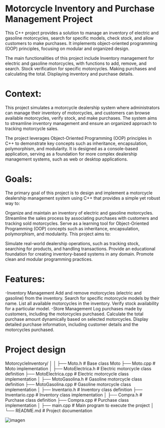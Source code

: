 # Motorcycle Inventory and Purchase Management Project
This C++ project provides a solution to manage an inventory of electric and gasoline motorcycles, search for specific models, check stock, and allow customers to make purchases. It implements object-oriented programming (OOP) principles, focusing on modular and organized design.

The main functionalities of this project include
Inventory management for electric and gasoline motorcycles, with functions to add, remove, and search.
Stock verification for specific motorcycles.
Making purchases and calculating the total.
Displaying inventory and purchase details.

# Context: 
This project simulates a motorcycle dealership system where administrators can manage their inventory of motorcycles, and customers can browse available motorcycles, verify stock, and make purchases. The system aims to streamline inventory management and ensure an organized approach to tracking motorcycle sales.

The project leverages Object-Oriented Programming (OOP) principles in C++ to demonstrate key concepts such as inheritance, encapsulation, polymorphism, and modularity. It is designed as a console-based application, serving as a foundation for more complex dealership management systems, such as web or desktop applications.

# Goals:
The primary goal of this project is to design and implement a motorcycle dealership management system using C++ that provides a simple yet robust way to:

Organize and maintain an inventory of electric and gasoline motorcycles.
Streamline the sales process by associating purchases with customers and tracking sold motorcycles.
Serve as a learning tool for Object-Oriented Programming (OOP) concepts such as inheritance, encapsulation, polymorphism, and modularity.
This project aims to:

Simulate real-world dealership operations, such as tracking stock, searching for products, and handling transactions.
Provide an educational foundation for creating inventory-based systems in any domain.
Promote clean and modular programming practices.

# Features:
-Inventory Management
Add and remove motorcycles (electric and gasoline) from the inventory.
Search for specific motorcycle models by their name.
List all available motorcycles in the inventory.
Verify stock availability for a particular model.
-Store Management
Log purchases made by customers, including the motorcycles purchased.
Calculate the total purchase amount dynamically based on selected motorcycles.
Display detailed purchase information, including customer details and the motorcycles purchased.

# Project design 
MotorcycleInventory/
│
│
├── Moto.h             # Base class Moto
├── Moto.cpp           # Moto implementation
│
├── MotoElectrica.h    # Electric motorcycle class definition
├── MotoElectrica.cpp  # Electric motorcycle class implementation
│
├── MotoGasolina.h     # Gasoline motorcycle class definition
├── MotoGasolina.cpp   # Gasoline motorcycle class implementation
│
├── Inventario.h       # Inventory class definition
├── Inventario.cpp     # Inventory class implementation
│
├── Compra.h           # Purchase class definition
├── Compra.cpp         # Purchase class implementation
│
├── main.cpp           # Main program to execute the project
│
└── README.md          # Project documentation

![imagen](https://github.com/user-attachments/assets/6622e7b2-ea7f-4a4f-b20a-ff47014e0cdc)

